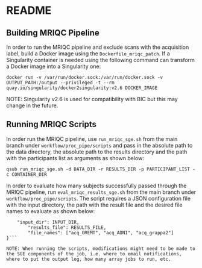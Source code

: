 # README

## Building MRIQC Pipeline
In order to run the MRIQC pipeline and exclude scans with the acquisition label, build a Docker image using the ```Dockerfile_mriqc_patch```. If a Singularity container is needed using the following command can transform a Docker image into a Singularity one:

```docker run -v /var/run/docker.sock:/var/run/docker.sock -v OUTPUT_PATH:/output --privileged -t --rm quay.io/singularity/docker2singularity:v2.6 DOCKER_IMAGE```

NOTE: Singularity v2.6 is used for compatibility with BIC but this may change in the future.

## Running MRIQC Scripts
In order run the MRIQC pipeline, use ```run_mriqc_sge.sh``` from the main branch under ```workflow/proc_pipe/scripts``` and pass in the absolute path to the data directory, the absolute path to the results directory and the path with the participants list as arguments as shown below:

```qsub run_mriqc_sge.sh -d DATA_DIR -r RESULTS_DIR -p PARTICIPANT_LIST -c CONTAINER_DIR```

In order to evaluate how many subjects successfully passed through the MRIQC pipeline, run ```eval_mriqc_results_sge.sh``` from the main branch under ```workflow/proc_pipe/scripts```. The script requires a JSON configuration file with the input directory, the path with the result file and the desired file names to evaluate as shown below:

```{
	"input_dir": INPUT_DIR,
    	"results_file": RESULTS_FILE,
    	"file_names": ["acq_GREMT", "acq_ADNI", "acq_grappa2"]
}```

NOTE: When running the scripts, modifications might need to be made to the SGE components of the job, i.e. where to email notifications, where to put the output log, how many array jobs to run, etc.
